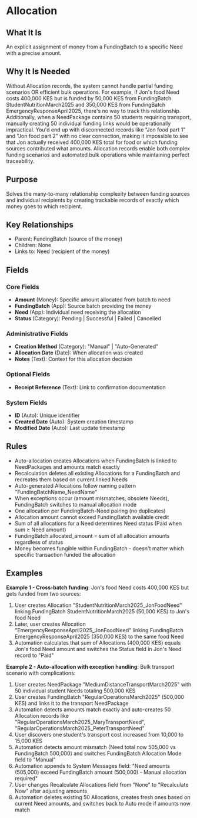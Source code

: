 # Allocation

## What It Is
An explicit assignment of money from a FundingBatch to a specific Need with a precise amount.

## Why It Is Needed
Without Allocation records, the system cannot handle partial funding scenarios OR efficient bulk operations. For example, if Jon's food Need costs 400,000 KES but is funded by 50,000 KES from FundingBatch StudentNutritionMarch2025 and 350,000 KES from FundingBatch EmergencyResponseApril2025, there's no way to track this relationship. Additionally, when a NeedPackage contains 50 students requiring transport, manually creating 50 individual funding links would be operationally impractical. You'd end up with disconnected records like "Jon food part 1" and "Jon food part 2" with no clear connection, making it impossible to see that Jon actually received 400,000 KES total for food or which funding sources contributed what amounts. Allocation records enable both complex funding scenarios and automated bulk operations while maintaining perfect traceability.

## Purpose
Solves the many-to-many relationship complexity between funding sources and individual recipients by creating trackable records of exactly which money goes to which recipient.

## Key Relationships
- Parent: FundingBatch (source of the money)
- Children: None
- Links to: Need (recipient of the money)

## Fields

### Core Fields
- **Amount** (Money): Specific amount allocated from batch to need
- **FundingBatch** (App): Source batch providing the money
- **Need** (App): Individual need receiving the allocation
- **Status** (Category): Pending | Successful | Failed | Cancelled

### Administrative Fields  
- **Creation Method** (Category): "Manual" | "Auto-Generated"
- **Allocation Date** (Date): When allocation was created
- **Notes** (Text): Context for this allocation decision

### Optional Fields
- **Receipt Reference** (Text): Link to confirmation documentation

### System Fields
- **ID** (Auto): Unique identifier
- **Created Date** (Auto): System creation timestamp
- **Modified Date** (Auto): Last update timestamp

## Rules
- Auto-allocation creates Allocations when FundingBatch is linked to NeedPackages and amounts match exactly
- Recalculation deletes all existing Allocations for a FundingBatch and recreates them based on current linked Needs
- Auto-generated Allocations follow naming pattern "FundingBatchName_NeedName"
- When exceptions occur (amount mismatches, obsolete Needs), FundingBatch switches to manual allocation mode
- One allocation per FundingBatch-Need pairing (no duplicates)
- Allocation amount cannot exceed FundingBatch available credit
- Sum of all allocations for a Need determines Need status (Paid when sum ≥ Need amount)
- FundingBatch.allocated_amount = sum of all allocation amounts regardless of status
- Money becomes fungible within FundingBatch - doesn't matter which specific transaction funded the allocation

## Examples

**Example 1 - Cross-batch funding**:
Jon's food Need costs 400,000 KES but gets funded from two sources:
1. User creates Allocation "StudentNutritionMarch2025_JonFoodNeed" linking FundingBatch StudentNutritionMarch2025 (50,000 KES) to Jon's food Need
2. Later, user creates Allocation "EmergencyResponseApril2025_JonFoodNeed" linking FundingBatch EmergencyResponseApril2025 (350,000 KES) to the same food Need  
3. Automation calculates that sum of Allocations (400,000 KES) equals Jon's food Need amount and switches the Status field in Jon's Need record to "Paid"

**Example 2 - Auto-allocation with exception handling**:
Bulk transport scenario with complications:
1. User creates NeedPackage "MediumDistanceTransportMarch2025" with 50 individual student Needs totaling 500,000 KES
2. User creates FundingBatch "RegularOperationsMarch2025" (500,000 KES) and links it to the transport NeedPackage
3. Automation detects amounts match exactly and auto-creates 50 Allocation records like "RegularOperationsMarch2025_MaryTransportNeed", "RegularOperationsMarch2025_PeterTransportNeed"
4. User discovers one student's transport cost increased from 10,000 to 15,000 KES
5. Automation detects amount mismatch (Need total now 505,000 vs FundingBatch 500,000) and switches FundingBatch Allocation Mode field to "Manual"
6. Automation appends to System Messages field: "Need amounts (505,000) exceed FundingBatch amount (500,000) - Manual allocation required"
7. User changes Recalculate Allocations field from "None" to "Recalculate Now" after adjusting amounts
8. Automation deletes existing 50 Allocations, creates fresh ones based on current Need amounts, and switches back to Auto mode if amounts now match